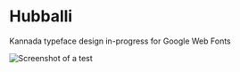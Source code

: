 # Hubballi
Kannada typeface design in-progress for Google Web Fonts

![Screenshot of a test](https://github.com/erinmclaughlin/Hubballi/blob/feedback/tests/screenshots/mac-chrome/Screen%20Shot%202015-10-05%20at%201.52.22%20PM.png)</a>
